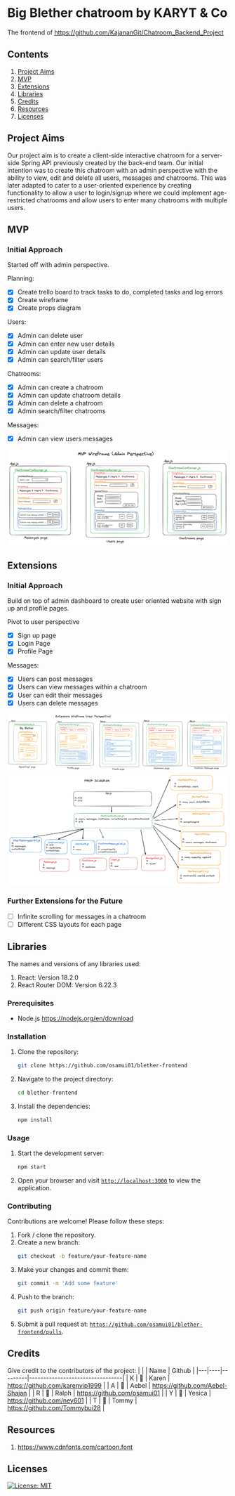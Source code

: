 # Big Blether chatroom by KARYT & Co

The frontend of https://github.com/KajananGit/Chatroom_Backend_Project

## Contents
1. [Project Aims](#project-aims)
2. [MVP](#mvp)
3. [Extensions](#extensions)
4. [Libraries](#libraries)
5. [Credits](#credits)
6. [Resources](#resources)
7. [Licenses](#licenses)

## Project Aims

Our project aim is to create a client-side interactive chatroom for a server-side Spring API previously created by the back-end team. Our initial intention was to create this chatroom with an admin perspective with the ability to view, edit and delete all users, messages and chatrooms. This was later adapted to cater to a user-oriented experience by creating functionality to allow a user to login/signup where we could implement age-restricted chatrooms and allow users to enter many chatrooms with multiple users.

## MVP

### Initial Approach

Started off with admin perspective.

Planning:
* [x] Create trello board to track tasks to do, completed tasks and log errors
* [x] Create wireframe
* [x] Create props diagram

Users:
* [x] Admin can delete user
* [x] Admin can enter new user details
* [x] Admin can update user details
* [x] Admin can search/filter users

Chatrooms:
* [x] Admin can create a chatroom 
* [x] Admin can update chatroom details
* [x] Admin can delete a chatroom
* [x] Admin search/filter chatrooms

Messages:
* [x] Admin can view users messages

![MVP wireframe](assets/MvpWireframe.png)

## Extensions

### Initial Approach

Build on top of admin dashboard to create user oriented website with sign up and profile pages.

Pivot to user perspective
* [x] Sign up page
* [x] Login Page
* [x] Profile Page

Messages:
* [x] Users can post messages
* [x] Users can view messages within a chatroom
* [x] User can edit their messages
* [x] Users can delete messages

![Extensions wireframe](assets/ExtensionsWireframe.png)
![Final prop diagram](assets/PropDiagram.png)

### Further Extensions for the Future

* [ ] Infinite scrolling for messages in a chatroom
* [ ] Different CSS layouts for each page

## Libraries

The names and versions of any libraries used:

1. React: Version 18.2.0
2. React Router DOM: Version 6.22.3

### Prerequisites

- Node.js https://nodejs.org/en/download

### Installation

1. Clone the repository:

    ```bash
    git clone https://github.com/osamui01/blether-frontend
    ```

2. Navigate to the project directory:

    ```bash
    cd blether-frontend
    ```

3. Install the dependencies:

    ```bash
    npm install
    ```

### Usage

1. Start the development server:

    ```bash
    npm start
    ```

2. Open your browser and visit [`http://localhost:3000`](http://localhost:3000) to view the application.

### Contributing

Contributions are welcome! Please follow these steps:

1. Fork / clone the repository.
2. Create a new branch: 
    ```bash
    git checkout -b feature/your-feature-name
    ```
3. Make your changes and commit them: 
    ```bash
    git commit -m 'Add some feature'
    ```
4. Push to the branch: 
    ```bash
    git push origin feature/your-feature-name
    ```
5. Submit a pull request at:  [`https://github.com/osamui01/blether-frontend/pulls`](https://github.com/osamui01/blether-frontend/pulls).

## Credits

Give credit to the contributors of the project:
|   |    |    Name     |         Github                        |
|---|----|---------|---------------------------------|
| K | 🌱 | Karen   | https://github.com/karenyip1999 |
| A | 🦧 | Aebel   | https://github.com/Aebel-Shajan |
| R | 🥕 | Ralph   | https://github.com/osamui01     |
| Y | 🐼 | Yesica  | https://github.com/ney601       |
| T | 🎋 | Tommy   | https://github.com/Tommybui28   |

## Resources

1. https://www.cdnfonts.com/cartoon.font

## Licenses

[![License: MIT](https://img.shields.io/badge/License-MIT-yellow.svg)](https://opensource.org/licenses/MIT)

